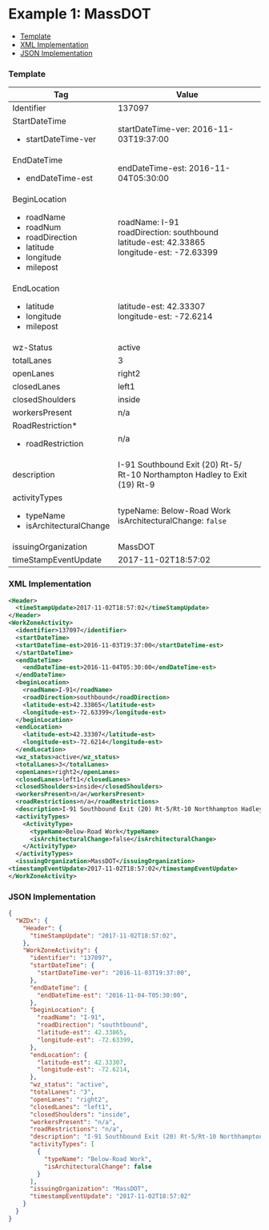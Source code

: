 # Example 1: MassDOT

- [Template](#template)
- [XML Implementation](#xml-implementation)
- [JSON Implementation](#json-implementation)

### Template
Tag | Value
--- | -----
Identifier | 137097
StartDateTime<ul><li>startDateTime-ver</li></ul> | startDateTime-ver: 2016-11-03T19:37:00
EndDateTime<ul><li>endDateTime-est</li></ul> | endDateTime-est: 2016-11-04T05:30:00
BeginLocation<ul><li>roadName</li><li>roadNum</li><li>roadDirection</li><li>latitude</li><li>longitude</li><li>milepost</li></ul> | roadName: I-91<br>roadDirection: southbound<br>latitude-est: 42.33865<br>longitude-est: -72.63399
EndLocation<ul><li>latitude</li><li>longitude</li><li>milepost</li></ul> | latitude-est: 42.33307<br>longitude-est: -72.6214
wz-Status | active
totalLanes | 3
openLanes | right2
closedLanes | left1
closedShoulders | inside
workersPresent | n/a
RoadRestriction*<ul><li>roadRestriction</li></ul> | n/a
description | I-91 Southbound Exit (20) Rt-5/ Rt-10 Northampton Hadley to Exit<br>(19) Rt-9
activityTypes <ul><li>typeName</li><li>isArchitecturalChange</li></ul> | typeName: Below-Road Work<br/>isArchitecturalChange: `false`
issuingOrganization | MassDOT
timeStampEventUpdate | 2017-11-02T18:57:02

### XML Implementation
```xml
<Header>
  <timeStampUpdate>2017-11-02T18:57:02</timeStampUpdate>
</Header>
<WorkZoneActivity>
  <identifier>137097</identifier>
  <startDateTime>
  <startDateTime-est>2016-11-03T19:37:00</startDateTime-est>
  </startDateTime>
  <endDateTime>
    <endDateTime-est>2016-11-04T05:30:00</endDateTime-est>
  </endDateTime>
  <beginLocation>
    <roadName>I-91</roadName>
    <roadDirection>southbound</roadDirection>
    <latitude-est>42.33865</latitude-est>
    <longitude-est>-72.63399</longitude-est>
  </beginLocation>
  <endLocation>
    <latitude-est>42.33307</latitude-est>
    <longitude-est>-72.6214</longitude-est>
  </endLocation>
  <wz_status>active</wz_status>
  <totalLanes>3</totalLanes>
  <openLanes>right2</openLanes>
  <closedLanes>left1</closedLanes>
  <closedShoulders>inside</closedShoulders>
  <workersPresent>n/a</workersPresent>
  <roadRestrictions>n/a</roadRestrictions>
  <description>I-91 Southbound Exit (20) Rt-5/Rt-10 Northhampton Hadley to Exit (19) Rt-9</description>
  <activityTypes>
    <ActivityType>
      <typeName>Below-Road Work</typeName>
      <isArchitecturalChange>false</isArchitecturalChange>
    </ActivityType>
  </activityTypes>
  <issuingOrganization>MassDOT</issuingOrganization>
<timestampEventUpdate>2017-11-02T18:57:02</timestampEventUpdate>
</WorkZoneActivity>
```

### JSON Implementation
```json
{
  "WZDx": {
    "Header": {
      "timeStampUpdate": "2017-11-02T18:57:02",
    },
    "WorkZoneActivity": {
      "identifier": "137097",
      "startDateTime": {
        "startDateTime-ver": "2016-11-03T19:37:00",
      },
      "endDateTime": {
        "endDateTime-est": "2016-11-04-T05:30:00",
      },
      "beginLocation": {
        "roadName": "I-91",
        "roadDirection": "southtbound",
        "latitude-est": 42.33865,
        "longitude-est": -72.63399,
      },
      "endLocation": {
        "latitude-est": 42.33307,
        "longitude-est": -72.6214,
      },
      "wz_status": "active",
      "totalLanes": "3",
      "openLanes": "right2",
      "closedLanes": "left1",
      "closedShoulders": "inside",
      "workersPresent": "n/a",
      "roadRestrictions": "n/a",
      "description": "I-91 Southbound Exit (20) Rt-5/Rt-10 Northhampton Hadley to Exit (19) Rt-9",
      "activityTypes": [
        {
          "typeName": "Below-Road Work",
          "isArchitecturalChange": false
        }
      ],
      "issuingOrganization": "MassDOT",
      "timestampEventUpdate": "2017-11-02T18:57:02"
    }
  }
}
```
